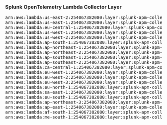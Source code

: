 <h3>Splunk OpenTelemetry Lambda Collector Layer</h3>

<pre>
arn:aws:lambda:us-east-2:254067382080:layer:splunk-apm-collector:69
arn:aws:lambda:us-east-1:254067382080:layer:splunk-apm-collector:6
arn:aws:lambda:eu-central-1:254067382080:layer:splunk-apm-collector:6
arn:aws:lambda:us-west-1:254067382080:layer:splunk-apm-collector:6
arn:aws:lambda:us-west-2:254067382080:layer:splunk-apm-collector:6
arn:aws:lambda:ap-south-1:254067382080:layer:splunk-apm-collector:6
arn:aws:lambda:ap-northeast-1:254067382080:layer:splunk-apm-collector:6
arn:aws:lambda:ap-northeast-2:254067382080:layer:splunk-apm-collector:6
arn:aws:lambda:ap-southeast-1:254067382080:layer:splunk-apm-collector:6
arn:aws:lambda:ap-southeast-2:254067382080:layer:splunk-apm-collector:6
arn:aws:lambda:ca-central-1:254067382080:layer:splunk-apm-collector:6
arn:aws:lambda:eu-west-1:254067382080:layer:splunk-apm-collector:6
arn:aws:lambda:eu-west-2:254067382080:layer:splunk-apm-collector:6
arn:aws:lambda:eu-west-3:254067382080:layer:splunk-apm-collector:6
arn:aws:lambda:eu-north-1:254067382080:layer:splunk-apm-collector:6
arn:aws:lambda:sa-east-1:254067382080:layer:splunk-apm-collector:6
arn:aws:lambda:eu-south-1:254067382080:layer:splunk-apm-collector:6
arn:aws:lambda:ap-northeast-3:254067382080:layer:splunk-apm-collector:6
arn:aws:lambda:ap-east-1:254067382080:layer:splunk-apm-collector:6
arn:aws:lambda:af-south-1:254067382080:layer:splunk-apm-collector:6
arn:aws:lambda:me-south-1:254067382080:layer:splunk-apm-collector:6
</pre>
